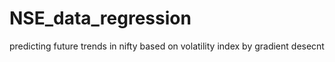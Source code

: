 # NSE_data_regression
predicting future trends in nifty based on volatility index by gradient desecnt 
